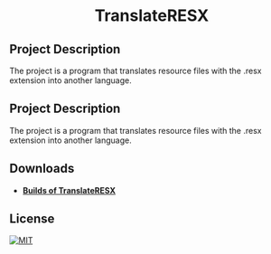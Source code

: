 <h1 align="center">TranslateRESX</h1>

## Project Description

The project is a program that translates resource files with the .resx extension into another language.

## Project Description

The project is a program that translates resource files with the .resx extension into another language.

## Downloads

- **[Builds of TranslateRESX](https://github.com/urdanyrec/TranslateRESX/releases)**

## License  
[![MIT](https://img.shields.io/badge/License-MIT-green.svg)](https://opensource.org/licenses/MIT)  